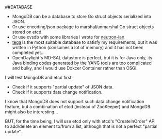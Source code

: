 ##DATABASE

- MongoDB can be a database to store Go struct objects serialized into JSON.
- Or use encoding/json package to marshal/unmarshal Go struct objects stored on etcd.
- Or use ovsdb with some libraries I wrote for [neutron-lan](https://github.com/araobp/neutron-lan).
- [tega](https://github.org/araobp/tega) is the most suitable database to satisfy my requirements, but it was written in Python (consumes a lot of memory) and it has not been completed yet...
- OpenDaylight's MD-SAL datastore is perfect, but it is for Java only, its Java binding codes generated by the YANG tools are too complicated and bulky, and I would use Dokcer Container rather than OSGi.

I will test MongoDB and etcd first:
- Check if it supports "partial update" of JSON data.
- Check if it supports data change notification.

I know that MongoDB does not support such data change notification feature, but a combination of etcd (instead of ZooKeeper) and MongoDB might also be interesting...

BUT, for the time being, I will use etcd only with etcd's "CreateInOrder" API to add/delete an element to/from a list, although that is not a perfect "partial update".


